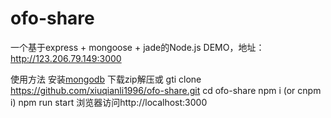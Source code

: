 # ofo-share
一个基于express + mongoose + jade的Node.js DEMO，地址：http://123.206.79.149:3000

使用方法
安装<a href='://m.baidu.com'>mongodb</a>
下载zip解压或 gti clone https://github.com/xiuqianli1996/ofo-share.git
cd ofo-share
npm i (or cnpm i)
npm run start
浏览器访问http://localhost:3000
